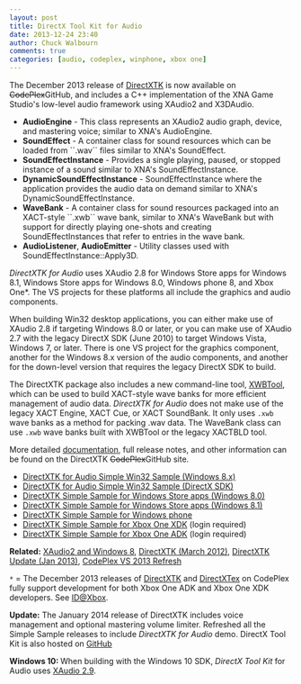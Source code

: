 ```yaml
---
layout: post
title: DirectX Tool Kit for Audio
date: 2013-12-24 23:40
author: Chuck Walbourn
comments: true
categories: [audio, codeplex, winphone, xbox one]
---
```

The December 2013 release of <a href="http://go.microsoft.com/fwlink/?LinkId=248929">DirectXTK</a> is now available on <strike>CodePlex</strike>GitHub, and includes a C++ implementation of the XNA Game Studio's low-level audio framework using XAudio2 and X3DAudio.
<!--more-->

<ul>
<li><strong>AudioEngine</strong> - This class represents an XAudio2 audio graph, device, and mastering voice; similar to XNA's AudioEngine.</li>
<li><strong>SoundEffect</strong> - A container class for sound resources which can be loaded from ``.wav`` files similar to XNA's SoundEffect.</li>
<li><strong>SoundEffectInstance</strong> - Provides a single playing, paused, or stopped instance of a sound similar to XNA's SoundEffectInstance.</li>
<li><strong>DynamicSoundEffectInstance</strong> - SoundEffectInstance where the application provides the audio data on demand similar to XNA's DynamicSoundEffectInstance.</li>
<li><strong>WaveBank</strong> - A container class for sound resources packaged into an XACT-style ``.xwb`` wave bank, similar to XNA's WaveBank but with support for directly playing one-shots and creating SoundEffectInstances that refer to entries in the wave bank.</li>
<li><strong>AudioListener</strong>, <strong>AudioEmitter</strong> - Utility classes used with SoundEffectInstance::Apply3D.</li>
</ul>

<em>DirectXTK for Audio</em> uses XAudio 2.8 for Windows Store apps for Windows 8.1, Windows Store apps for Windows 8.0, Windows phone 8, and Xbox One*. The VS projects for these platforms all include the graphics and audio components.

When building Win32 desktop applications, you can either make use of XAudio 2.8 if targeting Windows 8.0 or later, or you can make use of XAudio 2.7 with the legacy DirectX SDK (June 2010) to target Windows Vista, Windows 7, or later. There is one VS project for the graphics component, another for the Windows 8.x version of the audio components, and another for the down-level version that requires the legacy DirectX SDK to build.

The DirectXTK package also includes a new command-line tool, [XWBTool](https://github.com/Microsoft/DirectXTK/wiki/xwbtool), which can be used to build XACT-style wave banks for more efficient management of audio data. <em>DirectXTK for Audio</em> does not make use of the legacy XACT Engine, XACT Cue, or XACT SoundBank. It only uses ``.xwb`` wave banks as a method for packing .wav data. The WaveBank class can use ``.xwb`` wave banks built with XWBTool or the legacy XACTBLD tool.

More detailed <a href="https://github.com/Microsoft/DirectXTK/wiki/Audio">documentation</a>, full release notes, and other information can be found on the DirectXTK <strike>CodePlex</strike>GitHub site.

<ul>
<li><a href="http://code.msdn.microsoft.com/DirectXTK-for-Audio-Simple-9d6a7da2">DirectXTK for Audio Simple Win32 Sample (Windows 8.x)</a></li>
<li><a href="http://code.msdn.microsoft.com/DirectXTK-for-Audio-Simple-928e0700">DirectXTK for Audio Simple Win32 Sample (DirectX SDK)</a></li>
<li><a href="http://code.msdn.microsoft.com/DirectXTK-Simple-Sample-608bc274">DirectXTK Simple Sample for Windows Store apps (Windows 8.0)</a></li>
<li><a href="http://code.msdn.microsoft.com/DirectXTK-Simple-Sample-a0b6de36">DirectXTK Simple Sample for Windows Store apps (Windows 8.1)</a></li>
<li><a href="http://code.msdn.microsoft.com/DirectXTK-Simple-Windows-80e6b591">DirectXTK Simple Sample for Windows phone</a></li>
<li><a href="https://developer.xboxlive.com/en-us/platform/development/education/Pages/Samples.aspx">DirectXTK Simple Sample for Xbox One XDK</a> (login required)</li>
<li><a href="https://developer.xboxlive.com/en-us/platform/development/adk/Pages/ADKSamples.aspx">DirectXTK Simple Sample for Xbox One ADK</a> (login required)</li>
</ul>

<strong>Related:</strong> <a href="https://walbourn.github.io/xaudio2-and-windows-8-consumer-preview/">XAudio2 and Windows 8</a>, <a href="https://walbourn.github.io/directxtk/">DirectXTK (March 2012)</a>, <a href="https://walbourn.github.io/directxtk-update/">DirectXTK Update (Jan 2013)</a>, <a href="https://walbourn.github.io/codeplex-vs-2013-refresh/">CodePlex VS 2013 Refresh</a>

``*`` = The December 2013 releases of <a href="http://go.microsoft.com/fwlink/?LinkId=248929">DirectXTK</a> and <a href="http://go.microsoft.com/fwlink/?LinkId=248926">DirectXTex</a> on CodePlex fully support development for both Xbox One ADK and Xbox One XDK developers. See <a href="http://www.xbox.com/en-us/Developers/id">ID@Xbox</a>.

<strong>Update:</strong> The January 2014 release of DirectXTK includes voice management and optional mastering volume limiter. Refreshed all the Simple Sample releases to include <em>DirectXTK for Audio</em> demo. DirectX Tool Kit is also hosted on <a href="https://github.com/Microsoft/DirectXTK">GitHub</a></p>
<p><strong>Windows 10: </strong>When building with the Windows 10 SDK, <em>DirectX Tool Kit</em> for Audio uses <a href="https://msdn.microsoft.com/en-us/library/windows/desktop/ee415802.aspx">XAudio 2.9</a>.
